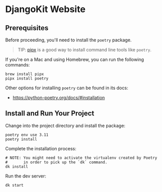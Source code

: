 # DjangoKit Website

## Prerequisites

Before proceeding, you'll need to install the `poetry` package.

> TIP: [pipx](https://pypa.github.io/pipx/) is a good way to install
> command line tools like `poetry`.

If you're on a Mac and using Homebrew, you can run the following
commands:

    brew install pipx
    pipx install poetry

Other options for installing `poetry` can be found in its docs:

- https://python-poetry.org/docs/#installation

## Install and Run Your Project

Change into the project directory and install the package:

    poetry env use 3.11
    poetry install

Complete the installation process:

    # NOTE: You might need to activate the virtualenv created by Poetry
    #       in order to pick up the `dk` command.
    dk install

Run the dev server:

    dk start
